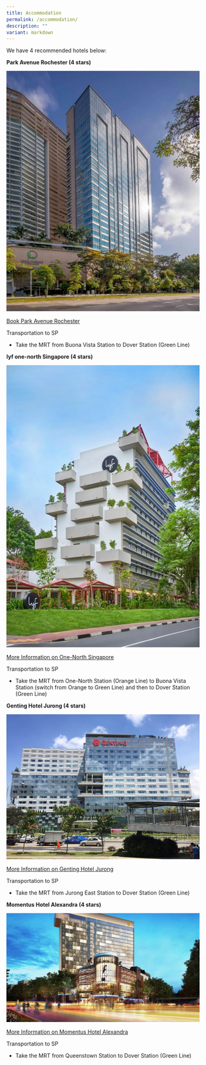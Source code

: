 ```yaml
---
title: Accommodation
permalink: /accommodation/
description: ""
variant: markdown
---
```

We have 4 recommended hotels below:

**Park Avenue Rochester (4 stars)**

![](/images/park-avenue-rochester.jpg)

<a target="_blank" href="https://www.book-secure.com/index.php?s=results&amp;property=sgsin22836&amp;arrival=2024-09-23&amp;departure=2024-09-24&amp;code=SPILF&amp;adults1=1&amp;children1=0&amp;locale=en_GB&amp;currency=SGD&amp;stid=e1la8c0nq&amp;accessCode=SPILF&amp;arrivalDateValue=2024-09-23&amp;fromyear=2024&amp;frommonth=9&amp;fromday=23&amp;nbNightsValue=1&amp;_gl=1*pcpa9k*_ga*NTc0NTA0ODQ4LjE2Nzk2MjM4MDc.*_ga_499YBBGDLQ*MTcwNTY1MTgzNS4yNTUuMC4xNzA1NjUxODM1LjAuMC4w*_ga_M1MCFT0J4G*MTcwNTY1MTgzNS4yMDQuMC4xNzA1NjUxODM1LjAuMC4w&amp;_ga=2.44146592.567353985.1705642226-574504848.1679623807&amp;redir=BIZ-so5523q0o4&amp;Clusternames=ASIASGHTLPARochester&amp;rt=1705651900&amp;connectName=ASIASGHTLPARochester&amp;cname=ASIASGHTLPARochester&amp;Hotelnames=Asia-Sg-Park-Avenue-Rochester&amp;hname=Asia-Sg-Park-Avenue-Rochester&amp;cluster=ASIASGHTLPARochester">Book Park Avenue Rochester</a>

Transportation to SP
* Take the MRT from Buona Vista Station to Dover Station (Green Line)


**lyf one-north Singapore (4 stars)**

![](/images/lyf.jpg)

<a target="_blank" href="https://www.discoverasr.com/en/lyf/singapore/lyf-one-north-singapore">More Information on One-North Singapore</a>

Transportation to SP
* Take the MRT from One-North Station (Orange Line) to Buona Vista Station (switch from Orange to Green Line) and then to Dover Station (Green Line)


**Genting Hotel Jurong (4 stars)**

![](/images/genting-hotel-jurong.jpg)


<a target="_blank" href="https://www.tripadvisor.com.sg/Hotel_Review-g294265-d7612688-Reviews-Genting_Hotel_Jurong-Singapore.html">More Information on Genting Hotel Jurong</a>

Transportation to SP
* Take the MRT from Jurong East Station to Dover Station (Green Line)


**Momentus Hotel Alexandra (4 stars)**

![](/images/momentus-hotel.jpg)

<a target="_blank" href="https://www.momentushotels.com/hotel-alexandra-singapore">More Information on Momentus Hotel Alexandra</a>

Transportation to SP
* Take the MRT from Queenstown Station to Dover Station (Green Line)